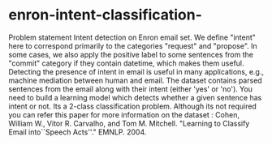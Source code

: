 # enron-intent-classification-
Problem statement  Intent detection on Enron email set. We define "intent" here to correspond primarily to the categories "request" and "propose". In some cases, we also apply the positive label to some sentences from the "commit" category if they contain datetime, which makes them useful. Detecting the presence of intent in email is useful in many applications, e.g., machine mediation between human and email. The dataset contains parsed sentences from the email along with their intent (either 'yes' or 'no'). You need to build a learning model which detects whether a given sentence has intent or not. Its a 2-class classification problem. Although its not required you can refer this paper for more information on the dataset : Cohen, William W., Vitor R. Carvalho, and Tom M. Mitchell. "Learning to Classify Email into``Speech Acts''." EMNLP. 2004.

